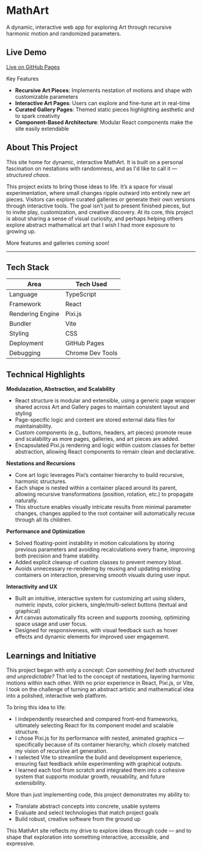 # MathArt

A dynamic, interactive web app for exploring Art through recursive harmonic motion and randomized parameters.

## Live Demo

[Live on GitHub Pages](https://jiaqi-tang.github.io/MathArt/)

Key Features

- **Recursive Art Pieces**: Implements nestation of motions and shape with customizable parameters
- **Interactive Art Pages**: Users can explore and fine-tune art in real-time
- **Curated Gallery Pages**: Themed static pieces highlighting aesthetic and to spark creativity
- **Component-Based Architecture**: Modular React components make the site easily extendable

## About This Project

This site home for dynamic, interactive MathArt. It is built on a personal fascination on nestations with randomness, and as I'd like to call it — _structured chaos_.

This project exists to bring those ideas to life. It’s a space for visual experimentation, where small changes ripple outward into entirely new art pieces. Visitors can explore curated galleries or generate their own versions through interactive tools. The goal isn’t just to present finished pieces, but to invite play, customization, and creative discovery. At its core, this project is about sharing a sense of visual curiosity, and perhaps helping others explore abstract mathematical art that I wish I had more exposure to growing up.

More features and galleries coming soon!

---

## Tech Stack

| Area             | Tech Used        |
| ---------------- | ---------------- |
| Language         | TypeScript       |
| Framework        | React            |
| Rendering Engine | Pixi.js          |
| Bundler          | Vite             |
| Styling          | CSS              |
| Deployment       | GitHub Pages     |
| Debugging        | Chrome Dev Tools |

## Technical Highlights

**Modulazation, Abstraction, and Scalability**

- React structure is modular and extensible, using a generic page wrapper shared across Art and Gallery pages to maintain consistent layout and styling
- Page-specific logic and content are stored external data files for maintainability.
- Custom components (e.g., buttons, headers, art pieces) promote reuse and scalability as more pages, galleries, and art pieces are added.
- Encapsulated Pixi.js rendering and logic within custom classes for better abstraction, allowing React components to remain clean and declarative.

**Nestations and Recursions**

- Core art logic leverages Pixi’s container hierarchy to build recursive, harmonic structures.
- Each shape is nested within a container placed around its parent, allowing recursive transformations (position, rotation, etc.) to propagate naturally.
- This structure enables visually intricate results from minimal parameter changes, changes applied to the root container will automatically recuse through all its children.

**Performance and Optimization**

- Solved floating-point instability in motion calculations by storing previous parameters and avoiding recalculations every frame, improving both precision and frame stability.
- Added explicit cleanup of custom classes to prevent memory bloat.
- Avoids unnecessary re-rendering by reusing and updating existing containers on interaction, preserving smooth visuals during user input.

**Interactivity and UX**

- Built an intuitive, interactive system for customizing art using sliders, numeric inputs, color pickers, single/multi-select buttons (textual and graphical)
- Art canvas automatically fits screen and supports zooming, optimizing space usage and user focus.
- Designed for responsiveness, with visual feedback such as hover effects and dynamic elements for improved user engagement.

## Learnings and Initiative

This project began with only a concept: _Can something feel both structured and unpredictable?_ That led to the concept of nestations, layering harmonic motions within each other. With no prior experience in React, Pixi.js, or Vite, I took on the challenge of turning an abstract artistic and mathematical idea into a polished, interactive web platform.

To bring this idea to life:

- I independently researched and compared front-end frameworks, ultimately selecting React for its component model and scalable structure.
- I chose Pixi.js for its performance with nested, animated graphics — specifically because of its container hierarchy, which closely matched my vision of recursive art generation.
- I selected Vite to streamline the build and development experience, ensuring fast feedback while experimenting with graphical outputs.
- I learned each tool from scratch and integrated them into a cohesive system that supports modular growth, reusability, and future extensibility.

More than just implementing code, this project demonstrates my ability to:

- Translate abstract concepts into concrete, usable systems
- Evaluate and select technologies that match project goals
- Build robust, creative software from the ground up

This MathArt site reflects my drive to explore ideas through code — and to shape that exploration into something interactive, accessible, and expressive.
